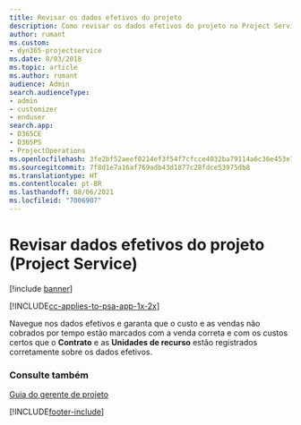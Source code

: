 ```yaml
---
title: Revisar os dados efetivos do projeto
description: Como revisar os dados efetivos do projeto no Project Service
author: rumant
ms.custom:
- dyn365-projectservice
ms.date: 8/03/2018
ms.topic: article
ms.author: rumant
audience: Admin
search.audienceType:
- admin
- customizer
- enduser
search.app:
- D365CE
- D365PS
- ProjectOperations
ms.openlocfilehash: 3fe2bf52aeef0214ef3f54f7cfcce4032ba79114a6c36e453e7412a85af52a49
ms.sourcegitcommit: 7f8d1e7a16af769adb43d1877c28fdce53975db8
ms.translationtype: HT
ms.contentlocale: pt-BR
ms.lasthandoff: 08/06/2021
ms.locfileid: "7006907"
---
```

# <a name="review-project-actuals-project-service"></a>Revisar dados efetivos do projeto (Project Service)

[!include [banner](../includes/psa-now-project-operations.md)]

[!INCLUDE[cc-applies-to-psa-app-1x-2x](../includes/cc-applies-to-psa-app-1x-2x.md)]

Navegue nos dados efetivos e garanta que o custo e as vendas não cobrados por tempo estão marcados com a venda correta e com os custos certos que o **Contrato** e as **Unidades de recurso** estão registrados corretamente sobre os dados efetivos.  
  
### <a name="see-also"></a>Consulte também  
 [Guia do gerente de projeto](../psa/project-manager-guide.md)


[!INCLUDE[footer-include](../includes/footer-banner.md)]
